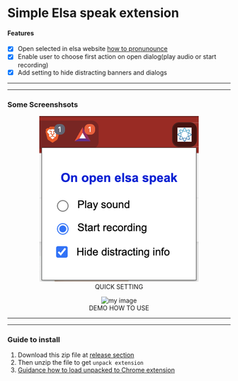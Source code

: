 # Simple Elsa speak extension

#### Features
- [x] Open selected in elsa website [how to pronunounce](https://elsaspeak.com/en/learn-english/how-to-pronounce/?word=pronunciation)
- [x] Enable user to choose first action on open dialog(play audio or start recording)
- [x] Add setting to hide distracting banners and dialogs

---
---
### Some Screenshsots
<figure style="text-align: center;">
  <img src="readme/quick_settings.png" alt="my image" style="margin: auto;">
  <figcaption>QUICK SETTING</figcaption>
</figure>

<figure style="text-align: center;">
  <img src="readme/demo_elsa_speak_helper_extension.gif" alt="my image" style="margin: auto;">
  <figcaption>DEMO HOW TO USE</figcaption>
</figure>

---
---
### Guide to install
1. Download this zip file at [release section](https://gitea.thanh0x.com/huythanh0x/elsa_speak_helper_extension/releases)
2. Then unzip the file to get `unpack extension`
3. [Guidance how to load unpacked to Chrome extension](https://www.youtube.com/watch?v=oswjtLwCUqg)